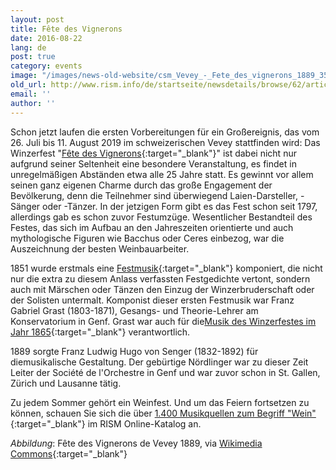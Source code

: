 ```yaml
---
layout: post
title: Fête des Vignerons
date: 2016-08-22
lang: de
post: true
category: events
image: "/images/news-old-website/csm_Vevey_-_Fete_des_vignerons_1889_351307d7a4.jpg"
old_url: http://www.rism.info/de/startseite/newsdetails/browse/62/article/64/fete-des-vignerons.html
email: ''
author: ''
---
```



Schon jetzt laufen die ersten Vorbereitungen für ein Großereignis, das vom 26. Juli bis 11. August 2019 im schweizerischen Vevey stattfinden wird: Das Winzerfest "[Fête des Vignerons](http://www.fetedesvignerons.ch/en/){:target="_blank"}" ist dabei nicht nur aufgrund seiner Seltenheit eine besondere Veranstaltung, es findet in unregelmäßigen Abständen etwa alle 25 Jahre statt. Es gewinnt vor allem seinen ganz eigenen Charme durch das große Engagement der Bevölkerung, denn die Teilnehmer sind überwiegend Laien-Darsteller, -Sänger oder -Tänzer. In der jetzigen Form gibt es das Fest schon seit 1797, allerdings gab es schon zuvor Festumzüge. Wesentlicher Bestandteil des Festes, das sich im Aufbau an den Jahreszeiten orientierte und auch mythologische Figuren wie Bacchus oder Ceres einbezog, war die Auszeichnung der besten Weinbauarbeiter.

1851 wurde erstmals eine [Festmusik](https://opac.rism.info/search?id=402003161){:target="_blank"} komponiert, die nicht nur die extra zu diesem Anlass verfassten Festgedichte vertont, sondern auch mit Märschen oder Tänzen den Einzug der Winzerbruderschaft oder der Solisten untermalt. Komponist dieser ersten Festmusik war Franz Gabriel Grast (1803-1871), Gesangs- und Theorie-Lehrer am Konservatorium in Genf. Grast war auch für die[Musik des Winzerfestes im Jahr 1865](https://opac.rism.info/search?id=402003071){:target="_blank"} verantwortlich.



1889 sorgte Franz Ludwig Hugo von Senger (1832-1892) für diemusikalische Gestaltung. Der gebürtige Nördlinger war zu dieser Zeit Leiter der Société de l'Orchestre in Genf und war zuvor schon in St. Gallen, Zürich und Lausanne tätig.

Zu jedem Sommer gehört ein Weinfest. Und um das Feiern fortsetzen zu können, schauen Sie sich die über [1.400 Musikquellen zum Begriff "Wein"](https://opac.rism.info/search?View=rism&q=Wein){:target="_blank"} im RISM Online-Katalog an.



_Abbildung_: Fête des Vignerons de Vevey 1889, via [Wikimedia Commons](https://commons.wikimedia.org/wiki/File:Vevey_-_f%C3%AAte_des_vignerons_-_affiche_de_1889.jpg?uselang=fr){:target="_blank"}



